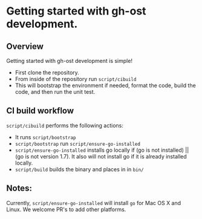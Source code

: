 # Getting started with gh-ost development.

## Overview

Getting started with gh-ost development is simple!

- First clone the repository.
- From inside of the repository run `script/cibuild`
- This will bootstrap the environment if needed, format the code, build the code, and then run the unit test.

## CI build workflow

`script/cibuild` performs the following actions:

- It runs `script/bootstrap`
- `script/bootstrap` run `script/ensure-go-installed`
- `script/ensure-go-installed` installs go locally if (go is not installed) || (go is not version 1.7). It also will not install go if it is already installed locally.
- `script/build` builds the binary and places in in `bin/`

## Notes:

Currently, `script/ensure-go-installed` will install `go` for Mac OS X and Linux. We welcome PR's to add other platforms.

